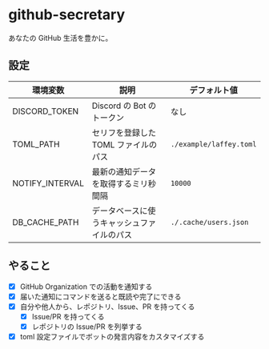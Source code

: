# github-secretary

あなたの GitHub 生活を豊かに。

## 設定

| 環境変数 | 説明 | デフォルト値 |
| --- | --- | --- |
| DISCORD_TOKEN | Discord の Bot のトークン | なし |
| TOML_PATH | セリフを登録した TOML ファイルのパス | `./example/laffey.toml` |
| NOTIFY_INTERVAL | 最新の通知データを取得するミリ秒間隔 | `10000` |
| DB_CACHE_PATH | データベースに使うキャッシュファイルのパス | `./.cache/users.json` |

## やること

- [x] GitHub Organization での活動を通知する
- [x] 届いた通知にコマンドを送ると既読や完了にできる
- [x] 自分や他人から、レポジトリ、Issue、PR を持ってくる
  - [x] Issue/PR を持ってくる
  - [x] レポジトリの Issue/PR を列挙する
- [x] toml 設定ファイルでボットの発言内容をカスタマイズする

